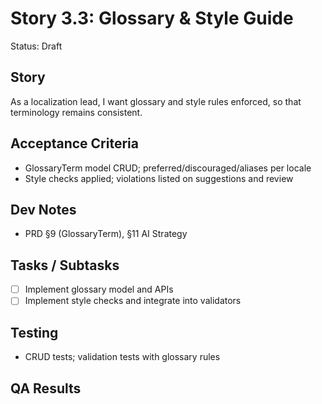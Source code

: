 # Story 3.3: Glossary & Style Guide

Status: Draft

## Story

As a localization lead,
I want glossary and style rules enforced,
so that terminology remains consistent.

## Acceptance Criteria

- GlossaryTerm model CRUD; preferred/discouraged/aliases per locale
- Style checks applied; violations listed on suggestions and review

## Dev Notes

- PRD §9 (GlossaryTerm), §11 AI Strategy

## Tasks / Subtasks

- [ ] Implement glossary model and APIs
- [ ] Implement style checks and integrate into validators

## Testing

- CRUD tests; validation tests with glossary rules

## QA Results

